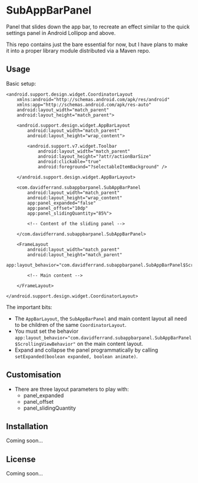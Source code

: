 # SubAppBarPanel

Panel that slides down the app bar, to recreate an effect similar to the quick settings panel in Android Lollipop and above.

This repo contains just the bare essential for now, but I have plans to make it into a proper library module distributed via a Maven repo.

## Usage

Basic setup:

    <android.support.design.widget.CoordinatorLayout
        xmlns:android="http://schemas.android.com/apk/res/android"
        xmlns:app="http://schemas.android.com/apk/res-auto"
        android:layout_width="match_parent"
        android:layout_height="match_parent">
        
        <android.support.design.widget.AppBarLayout
            android:layout_width="match_parent"
            android:layout_height="wrap_content">
            
            <android.support.v7.widget.Toolbar
                android:layout_width="match_parent"
                android:layout_height="?attr/actionBarSize"
                android:clickable="true"
                android:foreground="?selectableItemBackground" />
                
        </android.support.design.widget.AppBarLayout>
        
        <com.davidferrand.subappbarpanel.SubAppBarPanel
            android:layout_width="match_parent"
            android:layout_height="wrap_content"
            app:panel_expanded="false"
            app:panel_offset="10dp"
            app:panel_slidingQuantity="85%">
            
            <!-- Content of the sliding panel -->
            
        </com.davidferrand.subappbarpanel.SubAppBarPanel>
    
        <FrameLayout
            android:layout_width="match_parent"
            android:layout_height="match_parent"
            app:layout_behavior="com.davidferrand.subappbarpanel.SubAppBarPanel$ScrollingViewBehavior">
            
            <!-- Main content -->
            
        </FrameLayout>
            
    </android.support.design.widget.CoordinatorLayout>

The important bits:

* The `AppBarLayout`, the `SubAppBarPanel` and main content layout all need to be children of the same `CoordinatorLayout`.
* You must set the behavior `app:layout_behavior="com.davidferrand.subappbarpanel.SubAppBarPanel$ScrollingViewBehavior"` on the main content layout.
* Expand and collapse the panel programmatically by calling `setExpanded(boolean expanded, boolean animate)`.

## Customisation

* There are three layout parameters to play with:
    * panel_expanded
    * panel_offset
    * panel_slidingQuantity

## Installation

Coming soon...

## License

Coming soon...
